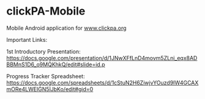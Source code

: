 clickPA-Mobile
==============

Mobile Android application for www.clickpa.org

Important Links:

1st Introductory Presentation: https://docs.google.com/presentation/d/1JNwXFfLnD4movm5ZLni_eqx8ADBBMnS1D6_o9MQKhkQ/edit#slide=id.p

Progress Tracker Spreadsheet: https://docs.google.com/spreadsheets/d/1cStuN2H6ZiwjvYOuzd9IW4GCAXmORe4LWEIGN5lJbKo/edit#gid=0
